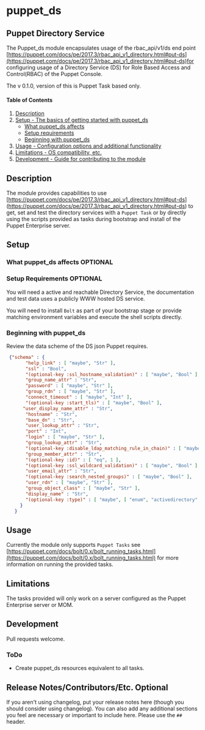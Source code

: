 
# puppet_ds

## Puppet Directory Service

The Puppet_ds module encapsulates usage of the rbac_api/v1/ds end point [https://puppet.com/docs/pe/2017.3/rbac_api_v1_directory.html#put-ds](https://puppet.com/docs/pe/2017.3/rbac_api_v1_directory.html#put-ds)for configuring usage of a Directory Service (DS) for Role Based Access and Control(RBAC) of the Puppet Console.

The v 0.1.0, version of this is Puppet Task based only.

#### Table of Contents

1. [Description](#description)
2. [Setup - The basics of getting started with puppet_ds](#setup)
    * [What puppet_ds affects](#what-puppet_ds-affects)
    * [Setup requirements](#setup-requirements)
    * [Beginning with puppet_ds](#beginning-with-puppet_ds)
3. [Usage - Configuration options and additional functionality](#usage)
4. [Limitations - OS compatibility, etc.](#limitations)
5. [Development - Guide for contributing to the module](#development)

## Description
The module provides capabilities to use [https://puppet.com/docs/pe/2017.3/rbac_api_v1_directory.html#put-ds] (https://puppet.com/docs/pe/2017.3/rbac_api_v1_directory.html#put-ds) to get, set and test the directory services with a `Puppet Task` or by directly using the scripts provided as tasks during bootstrap and install of the Puppet Enterprise server.

## Setup

### What puppet_ds affects **OPTIONAL**



### Setup Requirements **OPTIONAL**

You will need a active and reachable Directory Service, the documentation and test data uses a publicly WWW hosted DS service.

You will need to install `Bolt` as part of your bootstrap stage or provide matching environment variables and execute the shell scripts directly.

### Beginning with puppet_ds

Review the data scheme of the DS json Puppet requires.

```json
 {"schema" : {
       "help_link" : [ "maybe", "Str" ],
       "ssl" : "Bool",
       "(optional-key :ssl_hostname_validation)" : [ "maybe", "Bool" ],
       "group_name_attr" : "Str",
       "password" : [ "maybe", "Str" ],
       "group_rdn" : [ "maybe", "Str" ],
       "connect_timeout" : [ "maybe", "Int" ],
       "(optional-key :start_tls)" : [ "maybe", "Bool" ],
      "user_display_name_attr" : "Str",
       "hostname" : "Str",
       "base_dn" : "Str",
       "user_lookup_attr" : "Str",
       "port" : "Int",
       "login" : [ "maybe", "Str" ],
       "group_lookup_attr" : "Str",
       "(optional-key :disable_ldap_matching_rule_in_chain)" : [ "maybe", "Bool" ],
       "group_member_attr" : "Str",
       "(optional-key :id)" : [ "eq", 1 ],
       "(optional-key :ssl_wildcard_validation)" : [ "maybe", "Bool" ],
       "user_email_attr" : "Str",
       "(optional-key :search_nested_groups)" : [ "maybe", "Bool" ],
       "user_rdn" : [ "maybe", "Str" ],
       "group_object_class" : [ "maybe", "Str" ],
       "display_name" : "Str",
       "(optional-key :type)" : [ "maybe", [ "enum", "activedirectory", "openldap", "apacheds" ] ]
     }
   }
```

## Usage

Currently the module only supports `Puppet Tasks` see [https://puppet.com/docs/bolt/0.x/bolt_running_tasks.html](https://puppet.com/docs/bolt/0.x/bolt_running_tasks.html) for more information on running the provided tasks.



## Limitations

The tasks provided will only work on a server configured as the Puppet Enterprise server or MOM.

## Development

Pull requests welcome.

### ToDo

* Create puppet_ds resources equivalent to all tasks.


## Release Notes/Contributors/Etc. **Optional**

If you aren't using changelog, put your release notes here (though you should consider using changelog). You can also add any additional sections you feel are necessary or important to include here. Please use the `## ` header.
